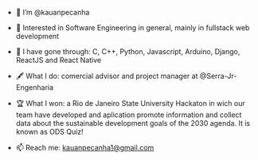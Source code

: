 - 👋 I’m @kauanpecanha

- 👀 Interested in Software Engineering in general, mainly in fullstack web development

- 🌱 I have gone through: C, C++, Python, Javascript, Arduino, Django, ReactJS and React Native

- 🖋️ What I do: comercial advisor and project manager at @Serra-Jr-Engenharia

- 🏆 What I won: a Rio de Janeiro State University Hackaton in wich our team have developed and aplication promote information and collect data about the sustainable development goals of the 2030 agenda. It is known as ODS Quiz!

- 📫 Reach me: kauanpecanha1@gmail.com
